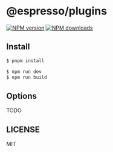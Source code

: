 # @espresso/plugins

[![NPM version](https://img.shields.io/npm/v/@espresso/plugins.svg?style=flat)](https://npmjs.org/package/@espresso/plugins)
[![NPM downloads](http://img.shields.io/npm/dm/@espresso/plugins.svg?style=flat)](https://npmjs.org/package/@espresso/plugins)

## Install

```bash
$ pnpm install
```

```bash
$ npm run dev
$ npm run build
```

## Options

TODO

## LICENSE

MIT
